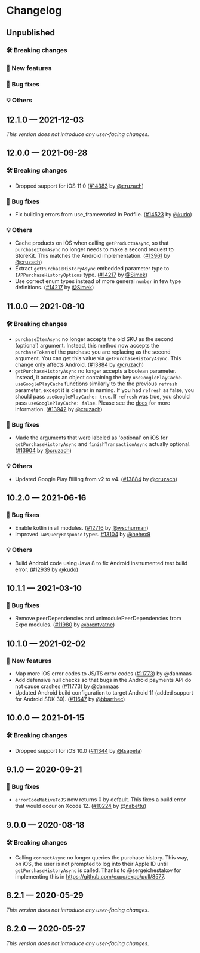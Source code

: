 # Changelog

## Unpublished

### 🛠 Breaking changes

### 🎉 New features

### 🐛 Bug fixes

### 💡 Others

## 12.1.0 — 2021-12-03

_This version does not introduce any user-facing changes._

## 12.0.0 — 2021-09-28

### 🛠 Breaking changes

- Dropped support for iOS 11.0 ([#14383](https://github.com/expo/expo/pull/14383) by [@cruzach](https://github.com/cruzach))

### 🐛 Bug fixes

- Fix building errors from use_frameworks! in Podfile. ([#14523](https://github.com/expo/expo/pull/14523) by [@kudo](https://github.com/kudo))

### 💡 Others

- Cache products on iOS when calling `getProductsAsync`, so that `purchaseItemAsync` no longer needs to make a second request to StoreKit. This matches the Android implementation. ([#13961](https://github.com/expo/expo/pull/13961) by [@cruzach](https://github.com/cruzach))
- Extract `getPurchaseHistoryAsync` embedded parameter type to `IAPPurchaseHistoryOptions` type. ([#14217](https://github.com/expo/expo/pull/14217) by [@Simek](https://github.com/Simek))
- Use correct enum types instead of more general `number` in few type definitions. ([#14217](https://github.com/expo/expo/pull/14217) by [@Simek](https://github.com/Simek))

## 11.0.0 — 2021-08-10

### 🛠 Breaking changes

- `purchaseItemAsync` no longer accepts the old SKU as the second (optional) argument. Instead, this method now accepts the `purchaseToken` of the purchase you are replacing as the second argument. You can get this value via `getPurchaseHistoryAsync`. This change only affects Android. ([#13884](https://github.com/expo/expo/pull/13884) by [@cruzach](https://github.com/cruzach))
- `getPurchaseHistoryAsync` no longer accepts a boolean parameter. Instead, it accepts an object containing the key `useGooglePlayCache`. `useGooglePlayCache` functions similarly to the the previous `refresh` parameter, except it is clearer in naming. If you had `refresh` as false, you should pass `useGooglePlayCache: true`. If `refresh` was true, you should pass `useGooglePlayCache: false`. Please see the [docs](https://github.com/expo/expo/blob/main/docs/pages/versions/unversioned/sdk/in-app-purchases.md#inapppurchasesgetpurchasehistoryasyncrefresh-boolean) for more information. ([#13942](https://github.com/expo/expo/pull/13942) by [@cruzach](https://github.com/cruzach))

### 🐛 Bug fixes

- Made the arguments that were labeled as 'optional' on iOS for `getPurchaseHistoryAsync` and `finishTransactionAsync` actually optional. ([#13904](https://github.com/expo/expo/pull/13904) by [@cruzach](https://github.com/cruzach))

### 💡 Others

- Updated Google Play Billing from v2 to v4. ([#13884](https://github.com/expo/expo/pull/13884) by [@cruzach](https://github.com/cruzach))

## 10.2.0 — 2021-06-16

### 🐛 Bug fixes

- Enable kotlin in all modules. ([#12716](https://github.com/expo/expo/pull/12716) by [@wschurman](https://github.com/wschurman))
- Improved `IAPQueryResponse` types. [#13104](https://github.com/expo/expo/pull/13104) by [@hehex9](https://github.com/hehex9)

### 💡 Others

- Build Android code using Java 8 to fix Android instrumented test build error. ([#12939](https://github.com/expo/expo/pull/12939) by [@kudo](https://github.com/kudo))

## 10.1.1 — 2021-03-10

### 🐛 Bug fixes

- Remove peerDependencies and unimodulePeerDependencies from Expo modules. ([#11980](https://github.com/expo/expo/pull/11980) by [@brentvatne](https://github.com/brentvatne))

## 10.1.0 — 2021-02-02

### 🎉 New features

- Map more iOS error codes to JS/TS error codes ([#11773](https://github.com/expo/expo/pull/11773)) by @danmaas
- Add defensive null checks so that bugs in the Android payments API do not cause crashes ([#11773](https://github.com/expo/expo/pull/11773)) by @danmaas
- Updated Android build configuration to target Android 11 (added support for Android SDK 30). ([#11647](https://github.com/expo/expo/pull/11647) by [@bbarthec](https://github.com/bbarthec))

## 10.0.0 — 2021-01-15

### 🛠 Breaking changes

- Dropped support for iOS 10.0 ([#11344](https://github.com/expo/expo/pull/11344) by [@tsapeta](https://github.com/tsapeta))

## 9.1.0 — 2020-09-21

### 🐛 Bug fixes

- `errorCodeNativeToJS` now returns 0 by default. This fixes a build error that would occur on Xcode 12. ([#10224](https://github.com/expo/expo/pull/10224) by [@nabettu](https://github.com/nabettu))

## 9.0.0 — 2020-08-18

### 🛠 Breaking changes

- Calling `connectAsync` no longer queries the purchase history. This way, on iOS, the user is not prompted to log into their Apple ID until `getPurchaseHistoryAsync` is called. Thanks to @sergeichestakov for implementing this in https://github.com/expo/expo/pull/8577.

## 8.2.1 — 2020-05-29

_This version does not introduce any user-facing changes._

## 8.2.0 — 2020-05-27

_This version does not introduce any user-facing changes._
